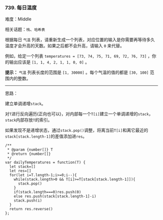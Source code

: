 ### 739. 每日温度

难度：Middle

相关话题：`栈`、`哈希表`

根据每日  `气温`  列表，请重新生成一个列表，对应位置的输入是你需要再等待多久温度才会升高的天数。如果之后都不会升高，请输入 `0`  来代替。



例如，给定一个列表 `temperatures = [73, 74, 75, 71, 69, 72, 76, 73]` ，你的输出应该是 `[1, 1, 4, 2, 1, 1, 0, 0]` 。



**提示：**  `气温`  列表长度的范围是 `[1, 30000]` 。每个气温的值的都是 `[30, 100]` 范围内的整数。




-----

思路：

建立单调递增`stack`。

对`T`进行反向遍历(正向也可以)，对内部每一个`T[i]`建立一个单调递增的`stack`，`stack`内部存放`T`的索引。

如果发现不是递增状态，通过`stack.pop()`调整，将离当前`T[i]`和离它最近的`stack[stack.length-1]`的差值添加进`res`。


```
/**
 * @param {number[]} T
 * @return {number[]}
 */
var dailyTemperatures = function(T) {
  let stack=[]
  let res=[]
  for(let i=T.length-1;i>=0;i--){
    while(stack.length>0 && T[i]>=T[stack[stack.length-1]]){
      stack.pop()
    }
    if(stack.length===0)res.push(0)
    else res.push(stack[stack.length-1]-i)
    stack.push(i)
  }
  return res.reverse()
};
```

